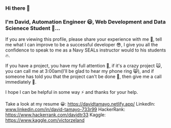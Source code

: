 ### Hi there 👋
### I'm David, Automation Engineer :smiley:, Web Development and Data Scienece Student :rocket:...

If you are viewing this profile, please share your experience with me :pray:, tell me what I can improve to be a successful developer :sunglasses:, I give you all the confidence to speak to me as a Navy SEALs instructor would to his students :fire:.

If you have a project, you have my full attention :eyes:, if it's a crazy project :scream_cat:, you can call me at 3:00am(I'll be glad to hear my phone ring :smile_cat:), and if someone has told you that the project can't be done :hear_no_evil:, then give me a call immediately :speech_balloon:. 

I hope I can be helpful in some way :zap: and thanks for your help.

Take a look at my resume :grinning:: https://davidtamayo.netlify.app/ 
LinkedIn: www.linkedin.com/in/david-tamayo-733r99
HackerRank: https://www.hackerrank.com/davidtr33
Kaggle: https://www.kaggle.com/victorzeland

